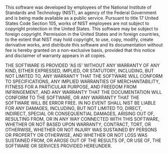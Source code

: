 This software was developed by employees of the National Institute of Standards and Technology (NIST), an agency 
of the Federal Government and is being made available as a public service. Pursuant to title 17 United States 
Code Section 105, works of NIST employees are not subject to copyright protection in the United States.  This 
software may be subject to foreign copyright.  Permission in the United States and in foreign countries, to the 
extent that NIST may hold copyright, to use, copy, modify, create derivative works, and distribute this software 
and its documentation without fee is hereby granted on a non-exclusive basis, provided that this notice and 
disclaimer of warranty appears in all copies. 

THE SOFTWARE IS PROVIDED 'AS IS' WITHOUT ANY WARRANTY OF ANY KIND, EITHER EXPRESSED, IMPLIED, OR STATUTORY, 
INCLUDING, BUT NOT LIMITED TO, ANY WARRANTY THAT THE SOFTWARE WILL CONFORM TO SPECIFICATIONS, ANY IMPLIED 
WARRANTIES OF MERCHANTABILITY, FITNESS FOR A PARTICULAR PURPOSE, AND FREEDOM FROM INFRINGEMENT, AND ANY 
WARRANTY THAT THE DOCUMENTATION WILL CONFORM TO THE SOFTWARE, OR ANY WARRANTY THAT THE SOFTWARE WILL BE ERROR 
FREE.  IN NO EVENT SHALL NIST BE LIABLE FOR ANY DAMAGES, INCLUDING, BUT NOT LIMITED TO, DIRECT, INDIRECT, 
SPECIAL OR CONSEQUENTIAL DAMAGES, ARISING OUT OF, RESULTING FROM, OR IN ANY WAY CONNECTED WITH THIS SOFTWARE, 
WHETHER OR NOT BASED UPON WARRANTY, CONTRACT, TORT, OR OTHERWISE, WHETHER OR NOT INJURY WAS SUSTAINED BY 
PERSONS OR PROPERTY OR OTHERWISE, AND WHETHER OR NOT LOSS WAS SUSTAINED FROM, OR AROSE OUT OF THE RESULTS OF, 
OR USE OF, THE SOFTWARE OR SERVICES PROVIDED HEREUNDER.